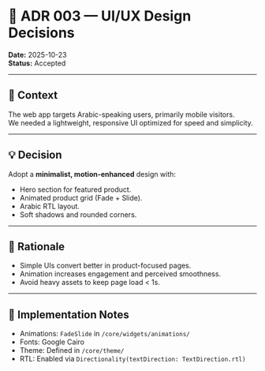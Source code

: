 # 🎨 ADR 003 — UI/UX Design Decisions

**Date:** 2025-10-23  
**Status:** Accepted  

---

## 🎯 Context
The web app targets Arabic-speaking users, primarily mobile visitors.  
We needed a lightweight, responsive UI optimized for speed and simplicity.

---

## 💡 Decision
Adopt a **minimalist, motion-enhanced** design with:
- Hero section for featured product.
- Animated product grid (Fade + Slide).
- Arabic RTL layout.
- Soft shadows and rounded corners.

---

## 🧠 Rationale
- Simple UIs convert better in product-focused pages.
- Animation increases engagement and perceived smoothness.
- Avoid heavy assets to keep page load < 1s.

---

## 🧩 Implementation Notes
- Animations: `FadeSlide` in `/core/widgets/animations/`
- Fonts: Google Cairo
- Theme: Defined in `/core/theme/`
- RTL: Enabled via `Directionality(textDirection: TextDirection.rtl)`
